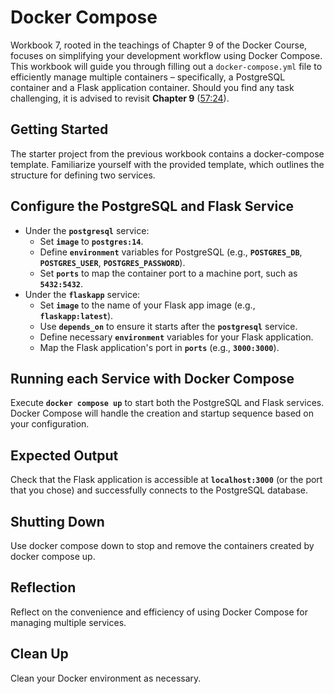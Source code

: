 # Docker Compose

Workbook 7, rooted in the teachings of Chapter 9 of the Docker Course, focuses on simplifying your development workflow using Docker Compose. This workbook will guide you through filling out a `docker-compose.yml` file to efficiently manage multiple containers – specifically, a PostgreSQL container and a Flask application container. Should you find any task challenging, it is advised to revisit **Chapter 9** ([57:24](https://www.youtube.com/watch?v=s69slvfVp0I&t=3446s&ab_channel=RayanSlim)).

## **Getting Started**

The starter project from the previous workbook contains a docker-compose template. Familiarize yourself with the provided template, which outlines the structure for defining two services.

## **Configure the PostgreSQL and Flask Service**

- Under the **`postgresql`** service:
    - Set **`image`** to **`postgres:14`**.
    - Define **`environment`** variables for PostgreSQL (e.g., **`POSTGRES_DB`**, **`POSTGRES_USER`**, **`POSTGRES_PASSWORD`**).
    - Set **`ports`** to map the container port to a machine port, such as **`5432:5432`**.
- Under the **`flaskapp`** service:
    - Set **`image`** to the name of your Flask app image (e.g., **`flaskapp:latest`**).
    - Use **`depends_on`** to ensure it starts after the **`postgresql`** service.
    - Define necessary **`environment`** variables for your Flask application.
    - Map the Flask application's port in **`ports`** (e.g., **`3000:3000`**).

## **Running each Service with Docker Compose**

Execute **`docker compose up`** to start both the PostgreSQL and Flask services. Docker Compose will handle the creation and startup sequence based on your configuration.

## **Expected Output**

Check that the Flask application is accessible at **`localhost:3000`** (or the port that you chose) and successfully connects to the PostgreSQL database.

## Shutting Down

Use docker compose down to stop and remove the containers created by docker compose up.

## Reflection

Reflect on the convenience and efficiency of using Docker Compose for managing multiple services.

## Clean Up

Clean your Docker environment as necessary.